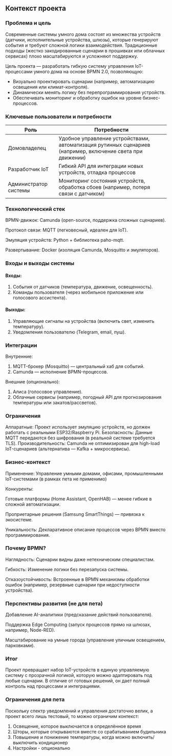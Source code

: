 ## Контекст проекта

### Проблема и цель

Современные системы умного дома состоят из множества устройств (датчики, исполнительные устройства, шлюзы), которые генерируют события и требуют сложной логики взаимодействия. Традиционные подходы (жестко закодированные сценарии в прошивках или облачных сервисах) плохо масштабируются и усложняют поддержку.

Цель проекта — разработать гибкую систему управления IoT-процессами умного дома на основе BPMN 2.0, позволяющую:

* Визуально проектировать сценарии (например, автоматизацию освещения или климат-контроля).
* Динамически менять логику без перепрограммирования устройств.
* Обеспечивать мониторинг и обработку ошибок на уровне бизнес-процессов.

### Ключевые пользователи и потребности
| Роль	| Потребности | 
|---|---|
| Домовладелец | Удобное управление устройствами, автоматизация рутинных сценариев (например, включение света при движении) |
| Разработчик IoT |	Гибкий API для интеграции новых устройств, отладка процессов |
| Администратор системы | Мониторинг состояния устройств, обработка сбоев (например, потеря связи с датчиком) |


### Технологический стек
BPMN-движок: Camunda (open-source, поддержка сложных сценариев).

Протокол связи: MQTT (легковесный, идеален для IoT).

Эмуляция устройств: Python + библиотека paho-mqtt.

Развертывание: Docker (изоляция Camunda, Mosquitto и эмуляторов).

### Входы и выходы системы
#### Входы:

1. События от датчиков (температура, движение, освещенность).
2. Команды пользователя (через мобильное приложение или голосового ассистента).

#### Выходы:

1. Управляющие сигналы на устройства (включить свет, изменить температуру).
2. Уведомления пользователю (Telegram, email, пуш).

### Интеграции
Внутренние:

1. MQTT-брокер (Mosquitto) — центральный хаб для событий.
2. Camunda — исполнение BPMN-процессов.

Внешние (опционально):

1. Алиса (голосовое управление).
2. Облачные сервисы (например, погодный API для прогнозирования температуры или закатов/рассветов).

### Ограничения
Аппаратные: Проект использует эмуляцию устройств, но должен работать с реальными ESP32/Raspberry Pi.
Безопасность: Данные MQTT передаются без шифрования (в реальной системе требуется TLS).
Производительность: Camunda не оптимизирован для high-load IoT-сценариев (альтернатива — Kafka + микросервисы).

### Бизнес-контекст
Применение: Управление умными домами, офисами, промышленными IoT-системами (в рамках пета не применимо)

Конкуренты:

Готовые платформы (Home Assistant, OpenHAB) — менее гибкие в сложной автоматизации.

Проприетарные решения (Samsung SmartThings) — привязка к экосистеме.

Уникальность: Декларативное описание процессов через BPMN вместо программирования.


### Почему BPMN?
Наглядность: Сценарии видны даже нетехническим специалистам.

Гибкость: Изменение логики без перезапуска системы.

Отказоустойчивость: Встроенные в BPMN механизмы обработки ошибок (например, резервные сценарии при недоступности устройства).

### Перспективы развития (не для пета)
Добавление AI-аналитики (предсказание действий пользователя).

Поддержка Edge Computing (запуск процессов прямо на шлюзах, например, Node-RED).

Масштабирование на умные города (управление уличным освещением, парковками).

### Итог
Проект превращает набор IoT-устройств в единую управляемую систему с прозрачной логикой, которую можно адаптировать под любые сценарии. В отличие от готовых решений, он дает полный контроль над процессами и интеграциями.


### Ограничения для пета
Поскольку спектр уведомлений и управления достаточно велик, а проект всего лишь тестовый, то можно ограничим контекст:
1. Освещение, которое выключается в определённое время
2. Шторы, которые открываются вместе со срабатыванием будильника
3. Повышение и понижение температуры, когда можно включить/выключить кондиционер
4. Настройки - опционально

